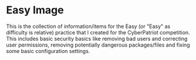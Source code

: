 # Easy Image

This is the collection of information/items for the Easy (or "Easy" as difficulty is relative) practice that I created for the CyberPatriot competition. This includes basic security basics like removing bad users and correcting user permissions, removing potentially dangerous packages/files and fixing some basic configuration settings.
